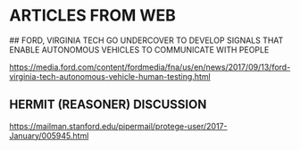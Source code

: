 # ARTICLES FROM WEB

## FORD, VIRGINIA TECH GO UNDERCOVER TO DEVELOP SIGNALS THAT ENABLE AUTONOMOUS VEHICLES TO COMMUNICATE WITH PEOPLE

https://media.ford.com/content/fordmedia/fna/us/en/news/2017/09/13/ford-virginia-tech-autonomous-vehicle-human-testing.html

## HERMIT (REASONER) DISCUSSION

https://mailman.stanford.edu/pipermail/protege-user/2017-January/005945.html